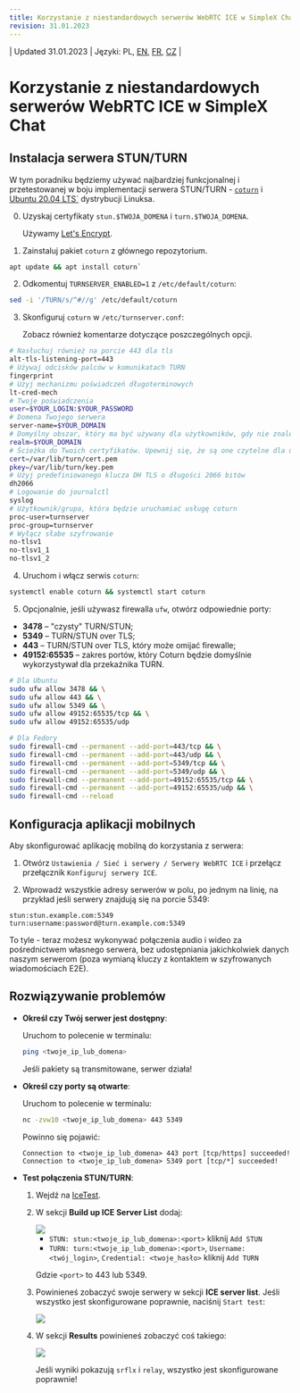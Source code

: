 ```yaml
---
title: Korzystanie z niestandardowych serwerów WebRTC ICE w SimpleX Chat
revision: 31.01.2023
---
```


| Updated 31.01.2023 | Języki: PL, [EN](/docs/WEBRTC.md), [FR](/docs/lang/fr/WEBRTC.md), [CZ](/docs/lang/cs/WEBRTC.md) |

# Korzystanie z niestandardowych serwerów WebRTC ICE w SimpleX Chat

## Instalacja serwera STUN/TURN

W tym poradniku będziemy używać najbardziej funkcjonalnej i przetestowanej w boju implementacji serwera STUN/TURN - [`coturn`](https://github.com/coturn/coturn) i [Ubuntu 20.04 LTS`](https://ubuntu.com/download/server) dystrybucji Linuksa.

0. Uzyskaj certyfikaty `stun.$TWOJA_DOMENA` i `turn.$TWOJA_DOMENA`.

   Używamy [Let's Encrypt](https://letsencrypt.org/getting-started/).

1. Zainstaluj pakiet `coturn` z głównego repozytorium.

```sh
apt update && apt install coturn`
```

2. Odkomentuj `TURNSERVER_ENABLED=1` z `/etc/default/coturn`:

```sh
sed -i '/TURN/s/^#//g' /etc/default/coturn
```

3. Skonfiguruj `coturn` w `/etc/turnserver.conf`:

   Zobacz również komentarze dotyczące poszczególnych opcji.

```sh
# Nasłuchuj również na porcie 443 dla tls
alt-tls-listening-port=443
# Używaj odcisków palców w komunikatach TURN
fingerprint
# Użyj mechanizmu poświadczeń długoterminowych
lt-cred-mech
# Twoje poświadczenia
user=$YOUR_LOGIN:$YOUR_PASSWORD
# Domena Twojego serwera
server-name=$YOUR_DOMAIN
# Domyślny obszar, który ma być używany dla użytkowników, gdy nie znaleziono wyraźnej relacji pochodzenie/obszar
realm=$YOUR_DOMAIN
# Ścieżka do Twoich certyfikatów. Upewnij się, że są one czytelne dla użytkownika/grupy procesu cotun.
cert=/var/lib/turn/cert.pem
pkey=/var/lib/turn/key.pem
# Użyj predefiniowanego klucza DH TLS o długości 2066 bitów
dh2066
# Logowanie do journalctl
syslog
# Użytkownik/grupa, która będzie uruchamiać usługę coturn
proc-user=turnserver
proc-group=turnserver
# Wyłącz słabe szyfrowanie
no-tlsv1
no-tlsv1_1
no-tlsv1_2
```

4. Uruchom i włącz serwis `coturn`:

```sh
systemctl enable coturn && systemctl start coturn
```

5. Opcjonalnie, jeśli używasz firewalla `ufw`, otwórz odpowiednie porty:

- **3478** – "czysty" TURN/STUN;
- **5349** – TURN/STUN over TLS;
- **443** – TURN/STUN over TLS, który może omijać firewalle;
- **49152:65535** – zakres portów, który Coturn będzie domyślnie wykorzystywał dla przekaźnika TURN.

```sh
# Dla Ubuntu
sudo ufw allow 3478 && \
sudo ufw allow 443 && \
sudo ufw allow 5349 && \
sudo ufw allow 49152:65535/tcp && \
sudo ufw allow 49152:65535/udp

# Dla Fedory
sudo firewall-cmd --permanent --add-port=443/tcp && \
sudo firewall-cmd --permanent --add-port=443/udp && \
sudo firewall-cmd --permanent --add-port=5349/tcp && \
sudo firewall-cmd --permanent --add-port=5349/udp && \
sudo firewall-cmd --permanent --add-port=49152:65535/tcp && \
sudo firewall-cmd --permanent --add-port=49152:65535/udp && \
sudo firewall-cmd --reload
```

## Konfiguracja aplikacji mobilnych

Aby skonfigurować aplikację mobilną do korzystania z serwera:

1. Otwórz `Ustawienia / Sieć i serwery / Serwery WebRTC ICE` i przełącz przełącznik `Konfiguruj serwery ICE`.

2. Wprowadź wszystkie adresy serwerów w polu, po jednym na linię, na przykład jeśli serwery znajdują się na porcie 5349:

```
stun:stun.example.com:5349
turn:username:password@turn.example.com:5349
```

To tyle - teraz możesz wykonywać połączenia audio i wideo za pośrednictwem własnego serwera, bez udostępniania jakichkolwiek danych naszym serwerom (poza wymianą kluczy z kontaktem w szyfrowanych wiadomościach E2E).

## Rozwiązywanie problemów

- **Określ czy Twój serwer jest dostępny**:

  Uruchom to polecenie w terminalu:

  ```sh
  ping <twoje_ip_lub_domena>
  ```

  Jeśli pakiety są transmitowane, serwer działa!

- **Określ czy porty są otwarte**:

  Uruchom to polecenie w terminalu:

  ```sh
  nc -zvw10 <twoje_ip_lub_domena> 443 5349
  ```

  Powinno się pojawić:

  ```
  Connection to <twoje_ip_lub_domena> 443 port [tcp/https] succeeded!
  Connection to <twoje_ip_lub_domena> 5349 port [tcp/*] succeeded!
  ```

- **Test połączenia STUN/TURN**:

  1. Wejdź na [IceTest](https://icetest.info/).

  2. W sekcji **Build up ICE Server List** dodaj:

     <img src="./stun_1.png">

     - `STUN: stun:<twoje_ip_lub_domena>:<port>` kliknij `Add STUN`
     - `TURN: turn:<twoje_ip_lub_domena>:<port>`, `Username: <twój_login>`, `Credential: <twoje_hasło>` kliknij `Add TURN`

     Gdzie `<port>` to 443 lub 5349.

  3. Powinieneś zobaczyć swoje serwery w sekcji **ICE server list**. Jeśli wszystko jest skonfigurowane poprawnie, naciśnij `Start test`:

     <img src="./stun_2.png">

  4. W sekcji **Results** powinieneś zobaczyć coś takiego:

     <img src="./stun_3.png">

     Jeśli wyniki pokazują `srflx` i `relay`, wszystko jest skonfigurowane poprawnie!

